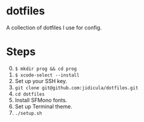 # dotfiles

A collection of dotfiles I use for config.

# Steps

0. `$ mkdir prog && cd prog`
1. `$ xcode-select --install`
2. Set up your SSH key.
3. `git clone git@github.com:jidicula/dotfiles.git`
4. `cd dotfiles`
6. Install SFMono fonts.
5. Set up Terminal theme.
7. `./setup.sh`

